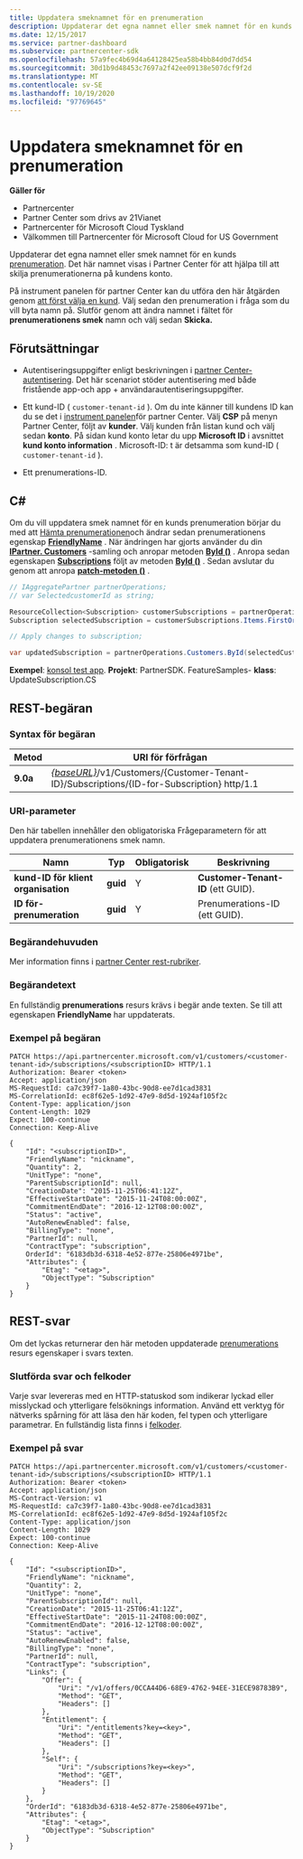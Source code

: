 ```yaml
---
title: Uppdatera smeknamnet för en prenumeration
description: Uppdaterar det egna namnet eller smek namnet för en kunds prenumeration.
ms.date: 12/15/2017
ms.service: partner-dashboard
ms.subservice: partnercenter-sdk
ms.openlocfilehash: 57a9fec4b69d4a64128425ea58b4bb84d0d7dd54
ms.sourcegitcommit: 30d1b9d48453c7697a2f42ee09138e507dcf9f2d
ms.translationtype: MT
ms.contentlocale: sv-SE
ms.lasthandoff: 10/19/2020
ms.locfileid: "97769645"
---
```

# <a name="update-the-nickname-for-a-subscription"></a>Uppdatera smeknamnet för en prenumeration

**Gäller för**

- Partnercenter
- Partner Center som drivs av 21Vianet
- Partnercenter för Microsoft Cloud Tyskland
- Välkommen till Partnercenter för Microsoft Cloud for US Government

Uppdaterar det egna namnet eller smek namnet för en kunds [prenumeration](subscription-resources.md). Det här namnet visas i Partner Center för att hjälpa till att skilja prenumerationerna på kundens konto.

På instrument panelen för partner Center kan du utföra den här åtgärden genom [att först välja en kund](get-a-customer-by-name.md). Välj sedan den prenumeration i fråga som du vill byta namn på. Slutför genom att ändra namnet i fältet för **prenumerationens smek** namn och välj sedan **Skicka.**

## <a name="prerequisites"></a>Förutsättningar

- Autentiseringsuppgifter enligt beskrivningen i [partner Center-autentisering](partner-center-authentication.md). Det här scenariot stöder autentisering med både fristående app-och app + användarautentiseringsuppgifter.

- Ett kund-ID ( `customer-tenant-id` ). Om du inte känner till kundens ID kan du se det i [instrument panelen](https://partner.microsoft.com/dashboard)för partner Center. Välj **CSP** på menyn Partner Center, följt av **kunder**. Välj kunden från listan kund och välj sedan **konto**. På sidan kund konto letar du upp **Microsoft ID** i avsnittet **kund konto information** . Microsoft-ID: t är detsamma som kund-ID ( `customer-tenant-id` ).

- Ett prenumerations-ID.

## <a name="c"></a>C\#

Om du vill uppdatera smek namnet för en kunds prenumeration börjar du med att [Hämta prenumerationen](get-a-subscription-by-id.md)och ändrar sedan prenumerationens egenskap [**FriendlyName**](/dotnet/api/microsoft.store.partnercenter.models.subscriptions.subscription.friendlyname) . När ändringen har gjorts använder du din [**IPartner. Customers**](/dotnet/api/microsoft.store.partnercenter.ipartner.customers) -samling och anropar metoden [**ById ()**](/dotnet/api/microsoft.store.partnercenter.customers.icustomercollection.byid) . Anropa sedan egenskapen [**Subscriptions**](/dotnet/api/microsoft.store.partnercenter.customers.icustomer.subscriptions) följt av metoden [**ById ()**](/dotnet/api/microsoft.store.partnercenter.subscriptions.isubscriptioncollection.byid) . Sedan avslutar du genom att anropa [**patch-metoden ()**](/dotnet/api/microsoft.store.partnercenter.subscriptions.isubscription.patch) .

``` csharp
// IAggregatePartner partnerOperations;
// var SelectedcustomerId as string;

ResourceCollection<Subscription> customerSubscriptions = partnerOperations.Customers.ById(selectedCustomerId).Subscriptions.Get();
Subscription selectedSubscription = customerSubscriptions.Items.FirstOrDefault(sub => sub.Status == SubscriptionStatus.Active);

// Apply changes to subscription;

var updatedSubscription = partnerOperations.Customers.ById(selectedCustomerId).Subscriptions.ById(selectedSubscription.Id).Patch(selectedSubscription);
```

**Exempel**: [konsol test app](console-test-app.md). **Projekt**: PartnerSDK. FeatureSamples- **klass**: UpdateSubscription.CS

## <a name="rest-request"></a>REST-begäran

### <a name="request-syntax"></a>Syntax för begäran

| Metod    | URI för förfrågan                                                                                                                |
|-----------|----------------------------------------------------------------------------------------------------------------------------|
| **9.0a** | [*{baseURL}*](partner-center-rest-urls.md)/v1/Customers/{Customer-Tenant-ID}/Subscriptions/{ID-for-Subscription} http/1.1 |

### <a name="uri-parameter"></a>URI-parameter

Den här tabellen innehåller den obligatoriska Frågeparametern för att uppdatera prenumerationens smek namn.

| Namn                    | Typ     | Obligatorisk | Beskrivning                          |
|-------------------------|----------|----------|--------------------------------------|
| **kund-ID för klient organisation**  | **guid** | Y        | **Customer-Tenant-ID** (ett GUID). |
| **ID för-prenumeration** | **guid** | Y        | Prenumerations-ID (ett GUID).        |

### <a name="request-headers"></a>Begärandehuvuden

Mer information finns i [partner Center rest-rubriker](headers.md).

### <a name="request-body"></a>Begärandetext

En fullständig **prenumerations** resurs krävs i begär ande texten. Se till att egenskapen **FriendlyName** har uppdaterats.

### <a name="request-example"></a>Exempel på begäran

```http
PATCH https://api.partnercenter.microsoft.com/v1/customers/<customer-tenant-id>/subscriptions/<subscriptionID> HTTP/1.1
Authorization: Bearer <token>
Accept: application/json
MS-RequestId: ca7c39f7-1a80-43bc-90d8-ee7d1cad3831
MS-CorrelationId: ec8f62e5-1d92-47e9-8d5d-1924af105f2c
Content-Type: application/json
Content-Length: 1029
Expect: 100-continue
Connection: Keep-Alive

{
    "Id": "<subscriptionID>",
    "FriendlyName": "nickname",
    "Quantity": 2,
    "UnitType": "none",
    "ParentSubscriptionId": null,
    "CreationDate": "2015-11-25T06:41:12Z",
    "EffectiveStartDate": "2015-11-24T08:00:00Z",
    "CommitmentEndDate": "2016-12-12T08:00:00Z",
    "Status": "active",
    "AutoRenewEnabled": false,
    "BillingType": "none",
    "PartnerId": null,
    "ContractType": "subscription",
    OrderId": "6183db3d-6318-4e52-877e-25806e4971be",
    "Attributes": {
        "Etag": "<etag>",
        "ObjectType": "Subscription"
    }
}
```

## <a name="rest-response"></a>REST-svar

Om det lyckas returnerar den här metoden uppdaterade [prenumerations](subscription-resources.md) resurs egenskaper i svars texten.

### <a name="response-success-and-error-codes"></a>Slutförda svar och felkoder

Varje svar levereras med en HTTP-statuskod som indikerar lyckad eller misslyckad och ytterligare felsöknings information. Använd ett verktyg för nätverks spårning för att läsa den här koden, fel typen och ytterligare parametrar. En fullständig lista finns i [felkoder](error-codes.md).

### <a name="response-example"></a>Exempel på svar

```http
PATCH https://api.partnercenter.microsoft.com/v1/customers/<customer-tenant-id>/subscriptions/<subscriptionID> HTTP/1.1
Authorization: Bearer <token>
Accept: application/json
MS-Contract-Version: v1
MS-RequestId: ca7c39f7-1a80-43bc-90d8-ee7d1cad3831
MS-CorrelationId: ec8f62e5-1d92-47e9-8d5d-1924af105f2c
Content-Type: application/json
Content-Length: 1029
Expect: 100-continue
Connection: Keep-Alive

{
    "Id": "<subscriptionID>",
    "FriendlyName": "nickname",
    "Quantity": 2,
    "UnitType": "none",
    "ParentSubscriptionId": null,
    "CreationDate": "2015-11-25T06:41:12Z",
    "EffectiveStartDate": "2015-11-24T08:00:00Z",
    "CommitmentEndDate": "2016-12-12T08:00:00Z",
    "Status": "active",
    "AutoRenewEnabled": false,
    "BillingType": "none",
    "PartnerId": null,
    "ContractType": "subscription",
    "Links": {
        "Offer": {
            "Uri": "/v1/offers/0CCA44D6-68E9-4762-94EE-31ECE98783B9",
            "Method": "GET",
            "Headers": []
        },
        "Entitlement": {
            "Uri": "/entitlements?key=<key>",
            "Method": "GET",
            "Headers": []
        },
        "Self": {
            "Uri": "/subscriptions?key=<key>",
            "Method": "GET",
            "Headers": []
        }
    },
    "OrderId": "6183db3d-6318-4e52-877e-25806e4971be",
    "Attributes": {
        "Etag": "<etag>",
        "ObjectType": "Subscription"
    }
}
```

